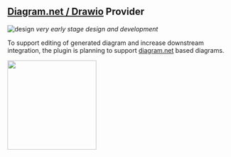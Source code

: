 ## [Diagram.net / Drawio](https://www.diagrams.net/) Provider

![design](https://img.shields.io/badge/status-design-tan.svg) _very early stage design and development_

To support editing of generated diagram and increase downstream integration, the plugin is planning to support [diagram.net](https://www.diagrams.net/) based diagrams.

<img src="https://www.diagrams.net/assets/img/blog/aws-example.png" height="200" />

